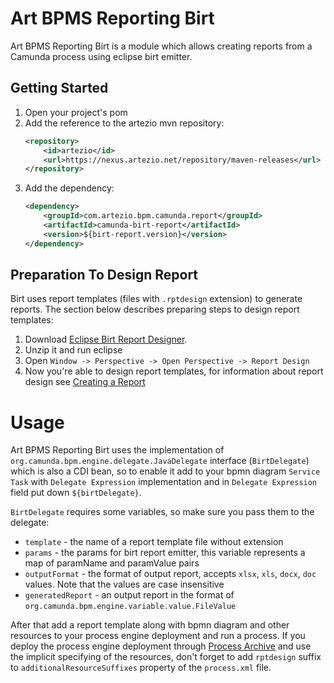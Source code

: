 # Art BPMS Reporting Birt
Art BPMS Reporting Birt is a module which allows creating reports from a Camunda process using eclipse birt emitter.

## Getting Started
1. Open your project's pom
2. Add the reference to the artezio mvn repository:
    ```xml
    <repository>
        <id>artezio</id>
        <url>https://nexus.artezio.net/repository/maven-releases</url>
    </repository>
    ```
2. Add the dependency:
    ```xml
    <dependency>
	    <groupId>com.artezio.bpm.camunda.report</groupId>
	    <artifactId>camunda-birt-report</artifactId>
	    <version>${birt-report.version}</version>
    </dependency>
    ```

## Preparation To Design Report
Birt uses report templates (files with `.rptdesign` extension) to generate reports. The section below describes preparing steps to design report templates:
1. Download [Eclipse Birt Report Designer](https://www.eclipse.org/downloads/download.php?file=/birt/downloads/drops/R-R1-4.8.0-201806261756/birt-report-designer-all-in-one-4.8.0-20180626-win32.win32.x86_64.zip).
2. Unzip it and run eclipse
3. Open `Window -> Perspective -> Open Perspective -> Report Design` 
4. Now you're able to design report templates, for information about report design see [Creating a Report](https://www.eclipse.org/birt/documentation/tutorial/tutorial-2.php)

# Usage
Art BPMS Reporting Birt uses the implementation of `org.camunda.bpm.engine.delegate.JavaDelegate` interface (`BirtDelegate`) which is also a CDI bean,
so to enable it add to your bpmn diagram `Service Task` with `Delegate Expression` implementation and in `Delegate Expression` field put down 
`${birtDelegate}`.

`BirtDelegate` requires some variables, so make sure you pass them to the delegate:
* `template` - the name of a report template file without extension<br/>
* `params` - the params for birt report emitter, this variable represents a map of paramName and paramValue pairs<br/>
* `outputFormat` - the format of output report, accepts `xlsx`, `xls`, `docx`, `doc` values. Note that the values are case insensitive<br/>
* `generatedReport` - an output report in the format of `org.camunda.bpm.engine.variable.value.FileValue`
 
After that add a report template along with bpmn diagram and other resources to your process engine deployment and run a process. 
If you deploy the process engine deployment through [Process Archive](https://docs.camunda.org/manual/7.10/reference/deployment-descriptors/tags/process-archive/) 
and use the implicit specifying of the resources, don't forget to add `rptdesign` suffix to `additionalResourceSuffixes` property of the `process.xml` file.


  


 


 